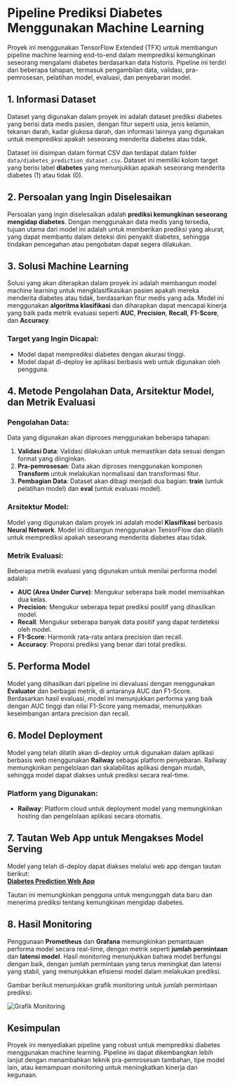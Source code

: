 # Pipeline Prediksi Diabetes Menggunakan Machine Learning

Proyek ini menggunakan TensorFlow Extended (TFX) untuk membangun pipeline machine learning end-to-end dalam memprediksi kemungkinan seseorang mengalami diabetes berdasarkan data historis. Pipeline ini terdiri dari beberapa tahapan, termasuk pengambilan data, validasi, pra-pemrosesan, pelatihan model, evaluasi, dan penyebaran model.

## 1. Informasi Dataset

Dataset yang digunakan dalam proyek ini adalah dataset prediksi diabetes yang berisi data medis pasien, dengan fitur seperti usia, jenis kelamin, tekanan darah, kadar glukosa darah, dan informasi lainnya yang digunakan untuk memprediksi apakah seseorang menderita diabetes atau tidak.

Dataset ini disimpan dalam format CSV dan terdapat dalam folder `data/diabetes_prediction_dataset.csv`. Dataset ini memiliki kolom target yang berisi label **diabetes** yang menunjukkan apakah seseorang menderita diabetes (1) atau tidak (0).

## 2. Persoalan yang Ingin Diselesaikan

Persoalan yang ingin diselesaikan adalah **prediksi kemungkinan seseorang mengidap diabetes**. Dengan menggunakan data medis yang tersedia, tujuan utama dari model ini adalah untuk memberikan prediksi yang akurat, yang dapat membantu dalam deteksi dini penyakit diabetes, sehingga tindakan pencegahan atau pengobatan dapat segera dilakukan.

## 3. Solusi Machine Learning

Solusi yang akan diterapkan dalam proyek ini adalah membangun model machine learning untuk mengklasifikasikan pasien apakah mereka menderita diabetes atau tidak, berdasarkan fitur medis yang ada. Model ini menggunakan **algoritma klasifikasi** dan diharapkan dapat mencapai kinerja yang baik pada metrik evaluasi seperti **AUC**, **Precision**, **Recall**, **F1-Score**, dan **Accuracy**.

### Target yang Ingin Dicapai:
- Model dapat memprediksi diabetes dengan akurasi tinggi.
- Model dapat di-deploy ke aplikasi berbasis web untuk digunakan oleh pengguna.

## 4. Metode Pengolahan Data, Arsitektur Model, dan Metrik Evaluasi

### Pengolahan Data:
Data yang digunakan akan diproses menggunakan beberapa tahapan:
1. **Validasi Data**: Validasi dilakukan untuk memastikan data sesuai dengan format yang diinginkan.
2. **Pra-pemrosesan**: Data akan diproses menggunakan komponen **Transform** untuk melakukan normalisasi dan transformasi fitur.
3. **Pembagian Data**: Dataset akan dibagi menjadi dua bagian: **train** (untuk pelatihan model) dan **eval** (untuk evaluasi model).

### Arsitektur Model:
Model yang digunakan dalam proyek ini adalah model **Klasifikasi** berbasis **Neural Network**. Model ini dibangun menggunakan TensorFlow dan dilatih untuk memprediksi apakah seseorang menderita diabetes atau tidak.

### Metrik Evaluasi:
Beberapa metrik evaluasi yang digunakan untuk menilai performa model adalah:
- **AUC (Area Under Curve)**: Mengukur seberapa baik model memisahkan dua kelas.
- **Precision**: Mengukur seberapa tepat prediksi positif yang dihasilkan model.
- **Recall**: Mengukur seberapa banyak data positif yang dapat terdeteksi oleh model.
- **F1-Score**: Harmonik rata-rata antara precision dan recall.
- **Accuracy**: Proporsi prediksi yang benar dari total prediksi.

## 5. Performa Model

Model yang dihasilkan dari pipeline ini dievaluasi dengan menggunakan **Evaluator** dan berbagai metrik, di antaranya AUC dan F1-Score. Berdasarkan hasil evaluasi, model ini menunjukkan performa yang baik dengan AUC tinggi dan nilai F1-Score yang memadai, menunjukkan keseimbangan antara precision dan recall.

## 6. Model Deployment

Model yang telah dilatih akan di-deploy untuk digunakan dalam aplikasi berbasis web menggunakan **Railway** sebagai platform penyebaran. Railway memungkinkan pengelolaan dan skalabilitas aplikasi dengan mudah, sehingga model dapat diakses untuk prediksi secara real-time.

### Platform yang Digunakan:
- **Railway**: Platform cloud untuk deployment model yang memungkinkan hosting dan pengelolaan aplikasi secara otomatis.

## 7. Tautan Web App untuk Mengakses Model Serving

Model yang telah di-deploy dapat diakses melalui web app dengan tautan berikut:  
[**Diabetes Prediction Web App**](http://diabetes-prediction-app.railway.app)

Tautan ini memungkinkan pengguna untuk mengunggah data baru dan menerima prediksi tentang kemungkinan mengidap diabetes.

## 8. Hasil Monitoring

Penggunaan **Prometheus** dan **Grafana** memungkinkan pemantauan performa model secara real-time, dengan metrik seperti **jumlah permintaan** dan **latensi model**. Hasil monitoring menunjukkan bahwa model berfungsi dengan baik, dengan jumlah permintaan yang terus meningkat dan latensi yang stabil, yang menunjukkan efisiensi model dalam melakukan prediksi.

Gambar berikut menunjukkan grafik monitoring untuk jumlah permintaan prediksi:

![Grafik Monitoring](outputs/monitoring_1.png)

## Kesimpulan

Proyek ini menyediakan pipeline yang robust untuk memprediksi diabetes menggunakan machine learning. Pipeline ini dapat dikembangkan lebih lanjut dengan menambahkan teknik pra-pemrosesan tambahan, tipe model lain, atau kemampuan monitoring untuk meningkatkan kinerja dan kegunaan.

